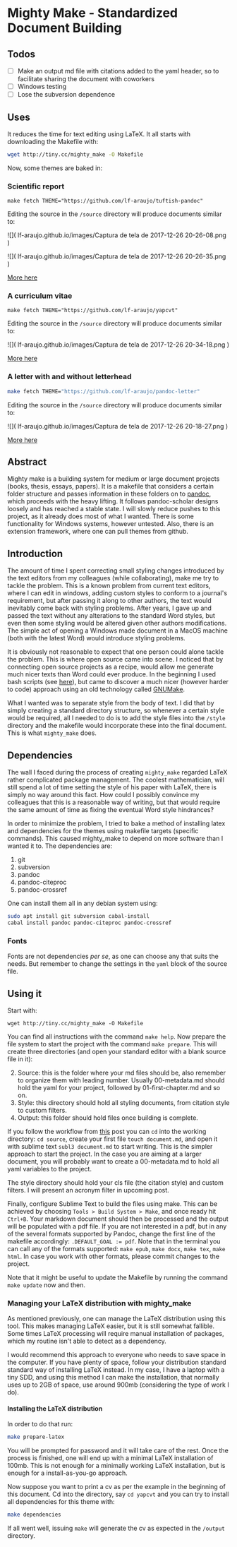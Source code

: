 # Mighty Make - Standardized Document Building

## Todos
- [ ] Make an output md file with citations added to the yaml header, so to facilitate sharing the document with coworkers
- [ ] Windows testing
- [ ] Lose the subversion dependence

## Uses

It reduces the time for text editing using LaTeX. It all starts with downloading the Makefile with:

```bash
wget http://tiny.cc/mighty_make -O Makefile
```

Now, some themes are baked in:

### Scientific report

```make
make fetch THEME="https://github.com/lf-araujo/tuftish-pandoc"
```

Editing the source in the `/source` directory will produce documents similar to:

![]( lf-araujo.github.io/images/Captura de tela de 2017-12-26 20-26-08.png )

![]( lf-araujo.github.io/images/Captura de tela de 2017-12-26 20-26-35.png )

[More here](https://lf-araujo.github.io/2017/11/10/tuftish.html)

### A curriculum vitae

```make
make fetch THEME="https://github.com/lf-araujo/yapcvt"
```

Editing the source in the `/source` directory will produce documents similar to:

![]( lf-araujo.github.io/images/Captura de tela de 2017-12-26 20-34-18.png )


[More here](https://lf-araujo.github.io/2016/09/24/Yet-Another-CV.html)

### A letter with and without letterhead


```bash
make fetch THEME="https://github.com/lf-araujo/pandoc-letter"
```

Editing the source in the `/source` directory will produce documents similar to:

![]( lf-araujo.github.io/images/Captura de tela de 2017-12-26 20-18-27.png )

[More here](https://lf-araujo.github.io/2017/04/08/zletter.html)

## Abstract

Mighty make is a building system for medium or large document projects (books, thesis, essays, papers). It is a makefile that considers a certain folder structure and passes information in these folders on to [pandoc](www.pandoc.org), which proceeds with the heavy lifting.  It follows pandoc-scholar designs loosely and has reached a stable state. I will slowly reduce pushes to this project, as it already does most of what I wanted. There is some functionality for Windows systems, however untested. Also, there is an extension framework, where one can pull themes from github.  

## Introduction

The amount of time I spent correcting small styling changes introduced by the text editors from my colleagues (while collaborating), make me try to tackle the problem. This is a known problem from current text editors, where I can edit in windows, adding custom styles to conform to a journal's requirement, but after passing it along to other authors, the text would inevitably come back with styling problems. After years, I gave up and passed the text without any alterations to the standard Word styles, but even then some styling would be altered given other authors modifications. The simple act of opening a Windows made document in a MacOS machine (both with the latest Word) would introduce styling problems.

It is obviously not reasonable to expect that one person could alone tackle the problem. This is where open source came into scene. I noticed that by connecting open source projects as a recipe, would allow me generate much nicer texts than Word could ever produce. In the beginning I used bash scripts (see [here](https://lf-araujo.github.io/)), but came to discover a much nicer (however harder to code) approach using an old technology called [GNUMake](gnumake.org). 

What I wanted was to separate style from the body of text. I did that by simply creating a standard directory structure, so whenever a certain style would be required, all I needed to do is to add the style files into the `/style` directory and the makefile would incorporate these into the final document. This is what `mighty_make` does.

## Dependencies

The wall I faced during the process of creating `mighty_make` regarded LaTeX rather complicated package management. The coolest mathematician, will still spend a lot of time setting the style of his paper with LaTeX, there is simply no way around this fact. How could I possibly convince my colleagues that this is a reasonable way of writing, but that would require the same amount of time as fixing the eventual Word style hindrances?

In order to minimize the problem, I tried to bake a method of installing latex and dependencies for the themes using makefile targets (specific commands). This caused mighty_make to depend on more software than I wanted it to. The dependencies are:

1. git
2. subversion
3. pandoc
4. pandoc-citeproc
5. pandoc-crossref

One can install them all in any debian system using:

```bash
sudo apt install git subversion cabal-install
cabal install pandoc pandoc-citeproc pandoc-crossref
```

### Fonts

Fonts are not dependencies *per se*, as one can choose any that suits the needs. But remember to change the settings in the `yaml` block of the source file.


## Using it

Start with: 

```
wget http://tiny.cc/mighty_make -O Makefile
```

You can find all instructions with the command `make help`. Now prepare the file system to start the project with the command `make prepare`. This will create three directories (and open your standard editor with a blank source file in it):

2. Source: this is the folder where your md files should be, also remember to organize them with leading number. Usually 00-metadata.md should hold the yaml for your project, followed by 01-first-chapter.md and so on.
3. Style: this directory should hold all styling documents, from citation style to custom filters.
1. Output: this folder should hold files once building is complete.

If you follow the workflow from [this](https://lf-araujo.github.io/2016/11/07/mdworkflow.html) post you can `cd` into the working directory: `cd source`, create your first file `touch document.md`, and open it with sublime text `subl3 document.md` to start writing. This is the simpler approach to start the project. In the case you are aiming at a larger document, you will probably want to create a 00-metadata.md to hold all yaml variables to the project.

The style directory should hold your cls file (the citation style) and custom filters. I will present an acronym filter in upcoming post. 

Finally, configure Sublime Text to build the files using make. This can be achieved by choosing `Tools > Build System > Make`, and once ready hit `Ctrl+B`. Your markdown document should then be processed and the output will be populated with a pdf file. If you are not interested in a pdf, but in any of the several formats supported by Pandoc, change the first line of the makefile accordingly: `.DEFAULT_GOAL := pdf`. Note that in the terminal you can call any of the formats supported: `make epub`, `make docx`, `make tex`, `make html`. In case you work with other formats, please commit changes to the project.

Note that it might be useful to update the Makefile by running the command `make update` now and then.


### Managing your LaTeX distribution with mighty_make

As mentioned previously, one can manage the LaTeX distribution using this tool. This makes managing LaTeX easier, but it is still somewhat fallible. Some times LaTeX processing will require manual installation of packages, which my routine isn't able to detect as a dependency. 

I would recommend this approach to everyone who needs to save space in the computer. If you have plenty of space, follow your distribution standard standard way of installing LaTeX instead. In my case, I have a laptop with a tiny SDD, and using this method I can make the installation, that normally uses up to 2GB of space, use around 900mb (considering the type of work I do).

#### Installing the LaTeX distribution

In order to do that run:

```bash
make prepare-latex
```

You will be prompted for password and it will take care of the rest. Once the process is finished, one will end up with a minimal LaTeX installation of 100mb. This is not enough for a minimally working LaTeX installation, but is enough for a install-as-you-go approach.

Now suppose you want to print a cv as per the example in the beginning of this document. Cd into the directory, say `cd yapcvt` and you can try to install all dependencies for this theme with:

```bash
make dependencies
```

If all went well, issuing `make` will generate the cv as expected in the `/output` directory.